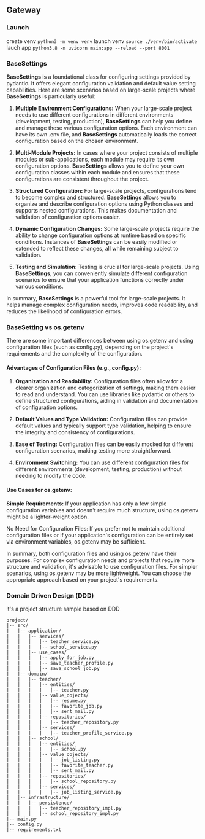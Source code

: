 ## Gateway

### Launch
create venv
`python3 -m venv venv`
launch venv
`source ./venv/bin/activate`
lauch app
`python3.8 -m uvicorn main:app --reload --port 8001`

### BaseSettings
**BaseSettings** is a foundational class for configuring settings provided by pydantic. It offers elegant configuration validation and default value setting capabilities. Here are some scenarios based on large-scale projects where **BaseSettings** is particularly useful:

1. **Multiple Environment Configurations:** 
   When your large-scale project needs to use different configurations in different environments (development, testing, production), **BaseSettings** can help you define and manage these various configuration options. Each environment can have its own .env file, and **BaseSettings** automatically loads the correct configuration based on the chosen environment.

2. **Multi-Module Projects:**
   In cases where your project consists of multiple modules or sub-applications, each module may require its own configuration options. **BaseSettings** allows you to define your own configuration classes within each module and ensures that these configurations are consistent throughout the project.

3. **Structured Configuration:** 
   For large-scale projects, configurations tend to become complex and structured. **BaseSettings** allows you to organize and describe configuration options using Python classes and supports nested configurations. This makes documentation and validation of configuration options easier.

4. **Dynamic Configuration Changes:** 
   Some large-scale projects require the ability to change configuration options at runtime based on specific conditions. Instances of **BaseSettings** can be easily modified or extended to reflect these changes, all while remaining subject to validation.

5. **Testing and Simulation:** 
   Testing is crucial for large-scale projects. Using **BaseSettings**, you can conveniently simulate different configuration scenarios to ensure that your application functions correctly under various conditions.

In summary, **BaseSettings** is a powerful tool for large-scale projects. It helps manage complex configuration needs, improves code readability, and reduces the likelihood of configuration errors.


### BaseSetting vs os.getenv
There are some important differences between using os.getenv and using configuration files (such as config.py), depending on the project's requirements and the complexity of the configuration.

#### Advantages of Configuration Files (e.g., config.py):

1. **Organization and Readability:**
   Configuration files often allow for a clearer organization and categorization of settings, making them easier to read and understand. You can use libraries like pydantic or others to define structured configurations, aiding in validation and documentation of configuration options.

2. **Default Values and Type Validation:**
   Configuration files can provide default values and typically support type validation, helping to ensure the integrity and consistency of configurations.

3. **Ease of Testing:**
   Configuration files can be easily mocked for different configuration scenarios, making testing more straightforward.

4. **Environment Switching:**
   You can use different configuration files for different environments (development, testing, production) without needing to modify the code.

#### Use Cases for os.getenv:

**Simple Requirements:**
If your application has only a few simple configuration variables and doesn't require much structure, using os.getenv might be a lighter-weight option.

No Need for Configuration Files: If you prefer not to maintain additional configuration files or if your application's configuration can be entirely set via environment variables, os.getenv may be sufficient.

In summary, both configuration files and using os.getenv have their purposes. For complex configuration needs and projects that require more structure and validation, it's advisable to use configuration files. For simpler scenarios, using os.getenv may be more lightweight. You can choose the appropriate approach based on your project's requirements.

### Domain Driven Design (DDD)
it's a project structure sample based on DDD
```
project/
|-- src/
|   |-- application/
|   |   |-- services/
|   |   |   |-- teacher_service.py
|   |   |   |-- school_service.py
|   |   |-- use_cases/
|   |   |   |-- apply_for_job.py
|   |   |   |-- save_teacher_profile.py
|   |   |   |-- save_school_job.py
|   |-- domain/
|   |   |-- teacher/
|   |   |   |-- entities/
|   |   |   |   |-- teacher.py
|   |   |   |-- value_objects/
|   |   |   |   |-- resume.py
|   |   |   |   |-- favorite_job.py
|   |   |   |   |-- sent_mail.py
|   |   |   |-- repositories/
|   |   |   |   |-- teacher_repository.py
|   |   |   |-- services/
|   |   |   |   |-- teacher_profile_service.py
|   |   |-- school/
|   |   |   |-- entities/
|   |   |   |   |-- school.py
|   |   |   |-- value_objects/
|   |   |   |   |-- job_listing.py
|   |   |   |   |-- favorite_teacher.py
|   |   |   |   |-- sent_mail.py
|   |   |   |-- repositories/
|   |   |   |   |-- school_repository.py
|   |   |   |-- services/
|   |   |   |   |-- job_listing_service.py
|   |-- infrastructure/
|   |   |-- persistence/
|   |   |   |-- teacher_repository_impl.py
|   |   |   |-- school_repository_impl.py
|-- main.py
|-- config.py
|-- requirements.txt
```